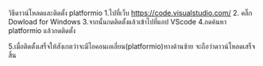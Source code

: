 วิธีดาวน์โหลดและติดตั้ง platformio
1.ไปที่เว็บ https://code.visualstudio.com/ 
2. คลิ๊ก Dowload for Windows 
3.จากนั้นกดติดตั้งแล้วเข้าไปที่แอป VScode
4.กดค้นหา platformio แล้วกดติดตั้ง
 
5.เมื่อติดตั้งเสร็จให้สังเกตว่าจะมีไอคอนเอเลี่ยน(platformio)ทางด้านซ้าย จะถือว่าดาวน์โหลดเสร็จสิ้น
